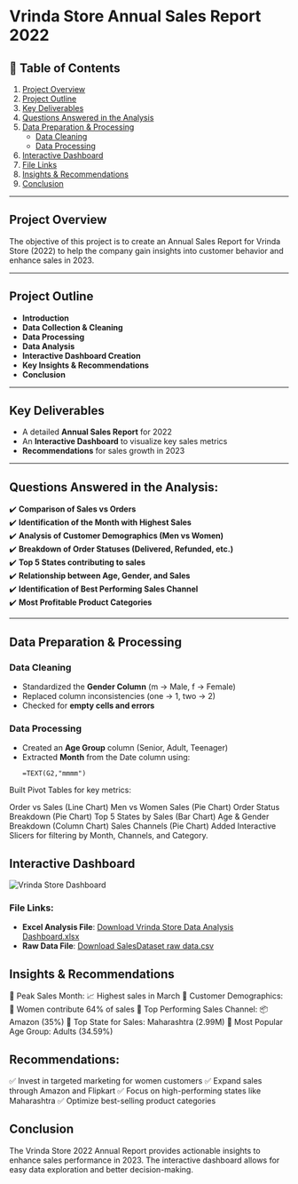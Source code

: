 # Vrinda Store Annual Sales Report 2022

## 📌 Table of Contents
1. [Project Overview](#project-overview)
2. [Project Outline](#project-outline)
3. [Key Deliverables](#key-deliverables)
4. [Questions Answered in the Analysis](#questions-answered-in-the-analysis)
5. [Data Preparation & Processing](#data-preparation--processing)
   - [Data Cleaning](#data-cleaning)
   - [Data Processing](#data-processing)
6. [Interactive Dashboard](#interactive-dashboard)
7. [File Links](#file-links)
8. [Insights & Recommendations](#insights--recommendations)
9. [Conclusion](#conclusion)

---

## Project Overview
The objective of this project is to create an Annual Sales Report for Vrinda Store (2022) to help the company gain insights into customer behavior and enhance sales in 2023.

---

## Project Outline
- **Introduction**
- **Data Collection & Cleaning**
- **Data Processing**
- **Data Analysis**
- **Interactive Dashboard Creation**
- **Key Insights & Recommendations**
- **Conclusion**

---

## Key Deliverables
- A detailed **Annual Sales Report** for 2022  
- An **Interactive Dashboard** to visualize key sales metrics  
- **Recommendations** for sales growth in 2023  

---

## Questions Answered in the Analysis:
✔️ **Comparison of Sales vs Orders**  
✔️ **Identification of the Month with Highest Sales**  
✔️ **Analysis of Customer Demographics (Men vs Women)**  
✔️ **Breakdown of Order Statuses (Delivered, Refunded, etc.)**  
✔️ **Top 5 States contributing to sales**  
✔️ **Relationship between Age, Gender, and Sales**  
✔️ **Identification of Best Performing Sales Channel**  
✔️ **Most Profitable Product Categories**  

---

## Data Preparation & Processing

### Data Cleaning
- Standardized the **Gender Column** (m → Male, f → Female)  
- Replaced column inconsistencies (one → 1, two → 2)  
- Checked for **empty cells and errors**  

### Data Processing
- Created an **Age Group** column (Senior, Adult, Teenager)  
- Extracted **Month** from the Date column using:
  ```excel
  =TEXT(G2,"mmmm")
   ```
Built Pivot Tables for key metrics:

Order vs Sales (Line Chart)
Men vs Women Sales (Pie Chart)
Order Status Breakdown (Pie Chart)
Top 5 States by Sales (Bar Chart)
Age & Gender Breakdown (Column Chart)
Sales Channels (Pie Chart)
Added Interactive Slicers for filtering by Month, Channels, and Category.

## Interactive Dashboard

![Vrinda Store Dashboard](Vrinda%20Store%20Data%20Analysis%20dash.png)

###  File Links:
- **Excel Analysis File**: [Download Vrinda Store Data Analysis Dashboard.xlsx](Vrinda%20Store%20Data%20Analysis%20dashboard.xlsx)
- **Raw Data File**: [Download SalesDataset raw data.csv](SalesDataset%20raw%20data.csv)

## Insights & Recommendations
🔹 Peak Sales Month: 📈 Highest sales in March
🔹 Customer Demographics: 👩 Women contribute 64% of sales
🔹 Top Performing Sales Channel: 📦 Amazon (35%)
🔹 Top State for Sales: Maharashtra (2.99M)
🔹 Most Popular Age Group: Adults (34.59%)

## Recommendations:
✅ Invest in targeted marketing for women customers
✅ Expand sales through Amazon and Flipkart
✅ Focus on high-performing states like Maharashtra
✅ Optimize best-selling product categories

## Conclusion
The Vrinda Store 2022 Annual Report provides actionable insights to enhance sales performance in 2023.
The interactive dashboard allows for easy data exploration and better decision-making.
